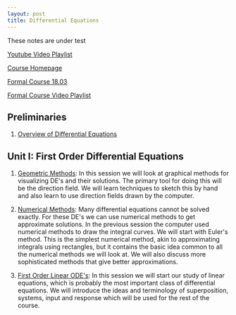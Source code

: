 ```yaml
---
layout: post
title: Differential Equations
---
```

<span class="newthought">These notes</span> are under test

[Youtube Video Playlist](https://www.youtube.com/playlist?list=PLUl4u3cNGP63oTpyxCMLKt_JmB0WtSZfG)

[Course Homepage](https://ocw.mit.edu/resources/res-18-009-learn-differential-equations-up-close-with-gilbert-strang-and-cleve-moler-fall-2015/index.htm)

[Formal Course 18.03](https://ocw.mit.edu/courses/mathematics/18-03sc-differential-equations-fall-2011/index.htm)

[Formal Course Video Playlist](https://www.youtube.com/playlist?list=PLEC88901EBADDD980)

## Preliminaries

1. [Overview of Differential Equations](preliminaries/overview_of_differential_equations)

## Unit I: First Order Differential Equations

1. [Geometric Methods](UnitI/geometric_methods): In this session we will look at graphical methods for visualizing DE's and their solutions. The primary tool for doing this will be the direction field. We will learn techniques to sketch this by hand and also learn to use direction fields drawn by the computer.

2. [Numerical Methods](UnitI/numerical_methods): Many differential equations cannot be solved exactly. For these DE's we can use numerical methods to get approximate solutions. In the previous session the computer used numerical methods to draw the integral curves. We will start with Euler's method. This is the simplest numerical method, akin to approximating integrals using rectangles, but it contains the basic idea common to all the numerical methods we will look at. We will also discuss more sophisticated methods that give better approximations.

3. [First Order Linear ODE's](UnitI/first_order_linear_odes): In this session we will start our study of linear equations, which is probably the most important class of differential equations. We will introduce the ideas and terminology of superposition, systems, input and response which will be used for the rest of the course.


